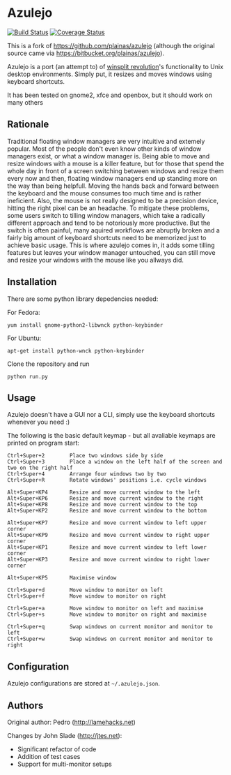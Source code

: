 # Azulejo

[![Build Status](https://travis-ci.org/johnteslade/azulejo.svg?branch=master)](https://travis-ci.org/johnteslade/azulejo) [![Coverage Status](https://coveralls.io/repos/johnteslade/azulejo/badge.svg?branch=master)](https://coveralls.io/r/johnteslade/azulejo?branch=master)

This is a fork of https://github.com/plainas/azulejo (although the original source came via https://bitbucket.org/plainas/azulejo).

Azulejo is a port (an attempt to) of [winsplit revolution](http://www.winsplit-revolution.com/)'s functionality to Unix desktop environments.
Simply put, it resizes and moves windows using keyboard shortcuts.

It has been tested on gnome2, xfce and openbox, but it should work on many others

## Rationale

Traditional floating window managers are very intuitive and extemely popular. Most of the people don't even know other kinds of window managers exist, or what a window manager is.
Being able to move and resize windows with a mouse is a killer feature, but for those that spend the whole day in front of a screen switching between windows and resize them every now and then, floating window managers end up standing more on the way than being helpfull.
Moving the hands back and forward between the keyboard and the mouse consumes too much time and is rather ineficient. Also, the mouse is not really designed to be a precision device, hitting the right pixel can be an headache.
To mitigate these problems, some users switch to tilling window managers, which take a radically different approach and tend to be notoriously more productive. But the switch is often painful, many aquired workflows are abruptly broken and a fairly big amount of keyboard shortcuts need to be memorized just to achieve basic usage.
This is where azulejo comes in, it adds some tilling features but leaves your window manager untouched, you can still move and resize your windows with the mouse like you allways did.

## Installation

There are some python library depedencies needed:

For Fedora:

    yum install gnome-python2-libwnck python-keybinder

For Ubuntu:

	apt-get install python-wnck python-keybinder

Clone the repository and run

	python run.py

## Usage

Azulejo doesn't have a GUI nor a CLI, simply use the keyboard shortcuts whenever you need :)

The following is the basic default keymap - but all avaliable keymaps are printed on program start:

	Ctrl+Super+2		Place two windows side by side
	Ctrl+Super+3		Place a window on the left half of the screen and two on the right half
	Ctrl+Super+4		Arrange four windows two by two
	Ctrl+Super+R		Rotate windows' positions i.e. cycle windows

	Alt+Super+KP4		Resize and move current window to the left
	Alt+Super+KP6		Resize and move current window to the right
	Alt+Super+KP8		Resize and move current window to the top
	Alt+Super+KP2		Resize and move current window to the bottom

	Alt+Super+KP7		Resize and move current window to left upper corner
	Alt+Super+KP9		Resize and move current window to right upper corner
	Alt+Super+KP1		Resize and move current window to left lower corner
	Alt+Super+KP3		Resize and move current window to right lower corner

	Alt+Super+KP5		Maximise window

	Ctrl+Super+d		Move window to monitor on left
	Ctrl+Super+f		Move window to monitor on right

	Ctrl+Super+a		Move window to monitor on left and maximise
	Ctrl+Super+s		Move window to monitor on right and maximise

	Ctrl+Super+q		Swap windows on current monitor and monitor to left
	Ctrl+Super+w		Swap windows on current monitor and monitor to right

## Configuration

Azulejo configurations are stored at `~/.azulejo.json`.

## Authors

Original author: Pedro (http://lamehacks.net)

Changes by John Slade (http://jtes.net):
- Significant refactor of code
- Addition of test cases
- Support for multi-monitor setups
